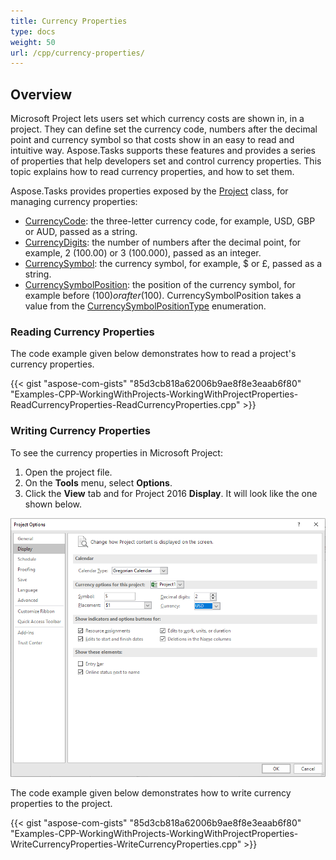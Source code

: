 ```yaml
---
title: Currency Properties
type: docs
weight: 50
url: /cpp/currency-properties/
---
```


## **Overview**
Microsoft Project lets users set which currency costs are shown in, in a project. They can define set the currency code, numbers after the decimal point and currency symbol so that costs show in an easy to read and intuitive way. Aspose.Tasks supports these features and provides a series of properties that help developers set and control currency properties. This topic explains how to read currency properties, and how to set them.

Aspose.Tasks provides properties exposed by the [Project](https://apireference.aspose.com/tasks/cpp/class/aspose.tasks.project) class, for managing currency properties:

- [CurrencyCode](https://apireference.aspose.com/tasks/cpp/class/aspose.tasks.prj#acc9204a460e7507e5b366d965252fae5): the three-letter currency code, for example, USD, GBP or AUD, passed as a string.
- [CurrencyDigits](https://apireference.aspose.com/tasks/cpp/class/aspose.tasks.prj#a0a9077f31756b5261a8386138902989d): the number of numbers after the decimal point, for example, 2 (100.00) or 3 (100.000), passed as an integer.
- [CurrencySymbol](https://apireference.aspose.com/tasks/cpp/class/aspose.tasks.prj#ab979d548829ea8f9ed20b98214c69304): the currency symbol, for example, $ or £, passed as a string.
- [CurrencySymbolPosition](https://apireference.aspose.com/tasks/cpp/class/aspose.tasks.prj#a25a9b67902c0655d1b16b00ac9ef59d5): the position of the currency symbol, for example before ($100) or after (100$). CurrencySymbolPosition takes a value from the [CurrencySymbolPositionType](https://apireference.aspose.com/tasks/cpp/class/aspose.tasks.prj#a25a9b67902c0655d1b16b00ac9ef59d5) enumeration.

### **Reading Currency Properties**
The code example given below demonstrates how to read a project's currency properties.

{{< gist "aspose-com-gists" "85d3cb818a62006b9ae8f8e3eaab6f80" "Examples-CPP-WorkingWithProjects-WorkingWithProjectProperties-ReadCurrencyProperties-ReadCurrencyProperties.cpp" >}}

### **Writing Currency Properties**
To see the currency properties in Microsoft Project:

1. Open the project file.
2. On the **Tools** menu, select **Options**.
3. Click the **View** tab and for Project 2016 **Display**. It will look like the one shown below.

![edit currency properties in Microsoft Project 2016](currency-properties_1.png)

The code example given below demonstrates how to write currency properties to the project.

{{< gist "aspose-com-gists" "85d3cb818a62006b9ae8f8e3eaab6f80" "Examples-CPP-WorkingWithProjects-WorkingWithProjectProperties-WriteCurrencyProperties-WriteCurrencyProperties.cpp" >}}
